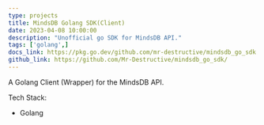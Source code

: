 ```yaml
---
type: projects
title: MindsDB Golang SDK(Client)
date: 2023-04-08 10:00:00
description: "Unofficial go SDK for MindsDB API."
tags: ['golang',]
docs_link: https://pkg.go.dev/github.com/mr-destructive/mindsdb_go_sdk
github_link: https://github.com/Mr-Destructive/mindsdb_go_sdk/
---
```


A Golang Client (Wrapper) for the MindsDB API.


Tech Stack:

- Golang
